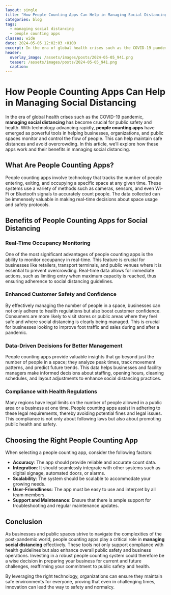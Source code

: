 ```yaml
---
layout: single
title: "How People Counting Apps Can Help in Managing Social Distancing"
categories: blog
tags:
  - managing social distancing
  - people counting apps
classes: wide
date: 2024-05-05 12:02:03 +0100
excerpt: In the era of global health crises such as the COVID-19 pandemic, **managing social distancing** has become crucial for public safety and health.
header:
  overlay_image: /assets/images/posts/2024-05-05_941.png
  teaser: /assets/images/posts/2024-05-05_941.png
  caption: 
---
```

  
# How People Counting Apps Can Help in Managing Social Distancing

In the era of global health crises such as the COVID-19 pandemic, **managing social distancing** has become crucial for public safety and health. With technology advancing rapidly, **people counting apps** have emerged as powerful tools in helping businesses, organizations, and public spaces monitor and control the flow of people. This can help maintain safe distances and avoid overcrowding. In this article, we’ll explore how these apps work and their benefits in managing social distancing.

## **What Are People Counting Apps?**

People counting apps involve technology that tracks the number of people entering, exiting, and occupying a specific space at any given time. These systems use a variety of methods such as cameras, sensors, and even Wi-Fi or Bluetooth signals to accurately count people. The data collected can be immensely valuable in making real-time decisions about space usage and safety protocols.

## **Benefits of People Counting Apps for Social Distancing**

### **Real-Time Occupancy Monitoring**

One of the most significant advantages of people counting apps is the ability to monitor occupancy in real-time. This feature is crucial for businesses like retailers, transport terminals, and public venues where it is essential to prevent overcrowding. Real-time data allows for immediate actions, such as limiting entry when maximum capacity is reached, thus ensuring adherence to social distancing guidelines.

### **Enhanced Customer Safety and Confidence**

By effectively managing the number of people in a space, businesses can not only adhere to health regulations but also boost customer confidence. Consumers are more likely to visit stores or public areas where they feel safe and where social distancing is clearly being managed. This is crucial for businesses looking to improve foot traffic and sales during and after a pandemic.

### **Data-Driven Decisions for Better Management**

People counting apps provide valuable insights that go beyond just the number of people in a space; they analyze peak times, track movement patterns, and predict future trends. This data helps businesses and facility managers make informed decisions about staffing, opening hours, cleaning schedules, and layout adjustments to enhance social distancing practices.

### **Compliance with Health Regulations**

Many regions have legal limits on the number of people allowed in a public area or a business at one time. People counting apps assist in adhering to these legal requirements, thereby avoiding potential fines and legal issues. This compliance is not only about following laws but also about promoting public health and safety.

## **Choosing the Right People Counting App**

When selecting a people counting app, consider the following factors:

- **Accuracy**: The app should provide reliable and accurate count data.
- **Integration**: It should seamlessly integrate with other systems such as digital signage, automated doors, or alarms.
- **Scalability**: The system should be scalable to accommodate your growing needs.
- **User-Friendliness**: The app must be easy to use and interpret by all team members.
- **Support and Maintenance**: Ensure that there is ample support for troubleshooting and regular maintenance updates.

## **Conclusion**

As businesses and public spaces strive to navigate the complexities of the post-pandemic world, people counting apps play a critical role in **managing social distancing** effectively. These tools not only support compliance with health guidelines but also enhance overall public safety and business operations. Investing in a robust people counting system could therefore be a wise decision in preparing your business for current and future challenges, reaffirming your commitment to public safety and health.

By leveraging the right technology, organizations can ensure they maintain safe environments for everyone, proving that even in challenging times, innovation can lead the way to safety and normalcy.